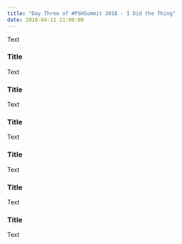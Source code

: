```yaml
---
title: "Day Three of #PSHSummit 2018 - I Did the Thing"
date: 2018-04-11 21:00:00
---
```


Text

### Title

Text

### Title

Text

### Title

Text

### Title

Text

### Title

Text

### Title

Text
